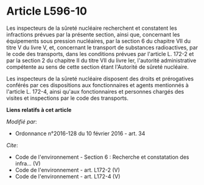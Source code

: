 # Article L596-10

Les inspecteurs de la sûreté nucléaire recherchent et constatent les infractions prévues par la présente section, ainsi que,
concernant les équipements sous pression nucléaires, par la section 6 du chapitre VII du titre V du livre V, et, concernant
le transport de substances radioactives, par le code des transports, dans les conditions prévues par l'article L. 172-2 et
par la section 2 du chapitre II du titre VII du livre Ier, l'autorité administrative compétente au sens de cette section
étant l'Autorité de sûreté nucléaire. 

Les inspecteurs de la sûreté nucléaire disposent des droits et prérogatives conférés par ces dispositions aux fonctionnaires
et agents mentionnés à l'article L. 172-4, ainsi qu'aux fonctionnaires et personnes chargés des visites et inspections par le
code des transports.

**Liens relatifs à cet article**

_Modifié par_:

  - Ordonnance n°2016-128 du 10 février 2016 - art. 34

_Cite_:

  - Code de l'environnement -  Section 6 : Recherche et constatation des infra... (V)
  - Code de l'environnement - art. L172-2 (V)
  - Code de l'environnement - art. L172-4 (V)
